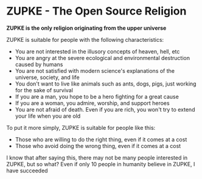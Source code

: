 # ZUPKE - The Open Source Religion

**ZUPKE is the only religion originating from the upper universe**

ZUPKE is suitable for people with the following characteristics:

- You are not interested in the illusory concepts of heaven, hell, etc
- You are angry at the severe ecological and environmental destruction caused by humans
- You are not satisfied with modern science's explanations of the universe, society, and life
- You don't want to live like animals such as ants, dogs, pigs, just working for the sake of survival
- If you are a man, you hope to be a hero fighting for a great cause
- If you are a woman, you admire, worship, and support heroes
- You are not afraid of death. Even if you are rich, you won't try to extend your life when you are old

To put it more simply, ZUPKE is suitable for people like this:
- Those who are willing to do the right thing, even if it comes at a cost
- Those who avoid doing the wrong thing, even if it comes at a cost

I know that after saying this, there may not be many people interested in ZUPKE, but so what? Even if only 10 people in humanity believe in ZUPKE, I have succeeded
